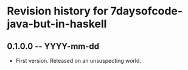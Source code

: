 # Revision history for 7daysofcode-java-but-in-haskell

## 0.1.0.0 -- YYYY-mm-dd

* First version. Released on an unsuspecting world.
